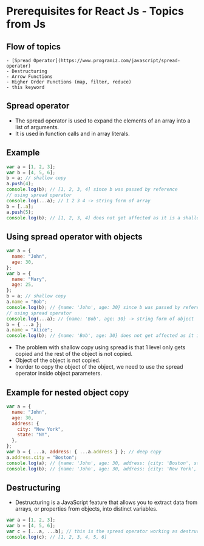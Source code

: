 # Prerequisites for React Js - Topics from Js

## Flow of topics

    - [Spread Operator](https://www.programiz.com/javascript/spread-operator)
    - Destructuring
    - Arrow Functions
    - Higher Order Functions (map, filter, reduce)
    - this keyword

## Spread operator

- The spread operator is used to expand the elements of an array into a list of arguments.
- It is used in function calls and in array literals.

## Example

```js
var a = [1, 2, 3];
var b = [4, 5, 6];
b = a; // shallow copy
a.push(4);
console.log(b); // [1, 2, 3, 4] since b was passed by reference
// using spread operator
console.log(...a); // 1 2 3 4 -> string form of array
b = [..a];
a.push(5);
console.log(b); // [1, 2, 3, 4] does not get affected as it is a shallow copy and it got a separate memory in the heap
```

## Using spread operator with objects

```js
var a = {
  name: "John",
  age: 30,
};
var b = {
  name: "Mary",
  age: 25,
};
b = a; // shallow copy
a.name = "Bob";
console.log(b); // {name: 'John', age: 30} since b was passed by reference
// using spread operator
console.log(...a); // {name: 'Bob', age: 30} -> string form of object
b = { ...a };
a.name = "Alice";
console.log(b); // {name: 'Bob', age: 30} does not get affected as it is a shallow copy and it got a separate memory in the heap
```

- The problem with shallow copy using spread is that 1 level only gets copied and the rest of the object is not copied.
- Object of the object is not copied.
- Inorder to copy the object of the object, we need to use the spread operator inside object parameters.

## Example for nested object copy

```js
var a = {
  name: "John",
  age: 30,
  address: {
    city: "New York",
    state: "NY",
  },
};
var b = { ...a, address: { ...a.address } }; // deep copy
a.address.city = "Boston";
console.log(a); // {name: 'John', age: 30, address: {city: 'Boston', state: 'NY'}}
console.log(b); // {name: 'John', age: 30, address: {city: 'New York', state: 'NY'}} deep copy
```

## Destructuring

- Destructuring is a JavaScript feature that allows you to extract data from arrays, or properties from objects, into distinct variables.

```js
var a = [1, 2, 3];
var b = [4, 5, 6];
var c = [...a, ...b]; // this is the spread operator working as destructuring
console.log(c); // [1, 2, 3, 4, 5, 6]
```
